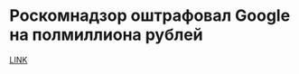 #  Роскомнадзор оштрафовал Google на полмиллиона рублей 



[LINK](https://varlamov.ru/3216630.html)